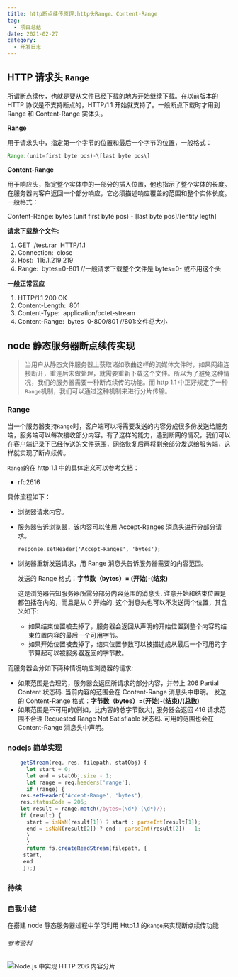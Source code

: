 ```yaml
---
title: http断点续传原理:http头Range、Content-Range
tag:
  - 项目总结
date: 2021-02-27
category:
  - 开发日志
---
```


## HTTP 请求头 `Range`

所谓断点续传，也就是要从文件已经下载的地方开始继续下载。在以前版本的 HTTP 协议是不支持断点的，HTTP/1.1 开始就支持了。一般断点下载时才用到 Range 和 Content-Range 实体头。

**Range**

用于请求头中，指定第一个字节的位置和最后一个字节的位置，一般格式：

```js
Range:(unit=first byte pos)-\[last byte pos\] 
```

**Content-Range**

用于响应头，指定整个实体中的一部分的插入位置，他也指示了整个实体的长度。在服务器向客户返回一个部分响应，它必须描述响应覆盖的范围和整个实体长度。一般格式：

Content-Range: bytes (unit first byte pos) - \[last byte pos\]/\[entity legth\]

**请求下载整个文件:**

1.  GET  /test.rar  HTTP/1.1
2.  Connection:  close
3.  Host:  116.1.219.219
4.  Range:  bytes=0-801 //一般请求下载整个文件是 bytes=0- 或不用这个头

**一般正常回应**

1.  HTTP/1.1 200 OK
2.  Content-Length:  801
3.  Content-Type:  application/octet-stream
4.  Content-Range:  bytes  0-800/801 //801:文件总大小

## node 静态服务器断点续传实现

> 当用户从静态文件服务器上获取诸如歌曲这样的流媒体文件时，如果网络连接断开，重连后未做处理，就需要重新下载这个文件。所以为了避免这种情况，我们的服务器需要一种断点续传的功能。而 http 1.1 中正好规定了一种`Range`机制，我们可以通过这种机制来进行分片传输。

### Range

当一个服务器支持`Range`时，客户端可以将需要发送的内容分成很多份发送给服务端，服务端可以每次接收部分内容。有了这样的能力，遇到断网的情况，我们可以在客户端记录下已经传送的文件范围，网络恢复后再将剩余部分发送给服务端，这样就实现了断点续传。

`Range`的在 http 1.1 中的具体定义可以参考文档：

- rfc2616

具体流程如下：

- 浏览器请求内容。
- 服务器告诉浏览器，该内容可以使用 Accept-Ranges 消息头进行分部分请求。

      response.setHeader('Accept-Ranges', 'bytes');

- 浏览器重新发送请求，用 Range 消息头告诉服务器需要的内容范围。

  发送的 Range 格式：**字节数（bytes）= (开始)-(结束)**

  这是浏览器告知服务器所需分部分内容范围的消息头. 注意开始和结束位置是都包括在内的，而且是从 0 开始的. 这个消息头也可以不发送两个位置，其含义如下:

  - 如果结束位置被去掉了，服务器会返回从声明的开始位置到整个内容的结束位置内容的最后一个可用字节。
  - 如果开始位置被去掉了，结束位置参数可以被描述成从最后一个可用的字节算起可以被服务器返回的字节数。

而服务器会分如下两种情况响应浏览器的请求:

- 如果范围是合理的，服务器会返回所请求的部分内容，并带上 206 Partial Content 状态码. 当前内容的范围会在 Content-Range 消息头中申明。 发送的 Content-Range 格式：**字节数（bytes）=(开始)-(结束)/(总数)**
- 如果范围是不可用的(例如，比内容的总字节数大), 服务器会返回 416 请求范围不合理 Requested Range Not Satisfiable 状态码. 可用的范围也会在 Content-Range 消息头中声明。

### nodejs 简单实现

```js
    getStream(req, res, filepath, statObj) {
      let start = 0;
      let end = statObj.size - 1;
      let range = req.headers['range'];
      if (range) {
    res.setHeader('Accept-Range', 'bytes');
    res.statusCode = 206;
    let result = range.match(/bytes=(\d*)-(\d*)/);
    if (result) {
      start = isNaN(result[1]) ? start : parseInt(result[1]);
      end = isNaN(result[2]) ? end : parseInt(result[2]) - 1;
      }
      }
      return fs.createReadStream(filepath, {
     start,
     end
     });}
```

### 待续

### 自我小结

在搭建 node 静态服务器过程中学习利用 Http1.1 的`Range`来实现断点续传功能

###### 参考资料

![Node.js 中实现 HTTP 206 内容分片](https://link.juejin.im?target=http%3A%2F%2Fdeveloper.51cto.com%2Fart%2F201409%2F451095.htm)

